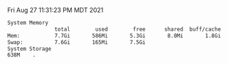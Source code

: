 Fri Aug 27 11:31:23 PM MDT 2021
```bash
System Memory
               total        used        free      shared  buff/cache   available
Mem:           7.7Gi       586Mi       5.3Gi       8.0Mi       1.8Gi       6.8Gi
Swap:          7.6Gi       165Mi       7.5Gi
System Storage
638M	.
```
```bash

